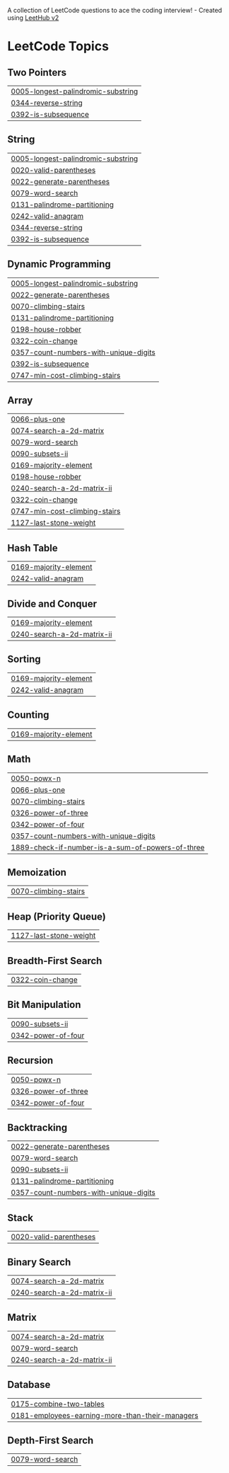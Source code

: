 A collection of LeetCode questions to ace the coding interview! - Created using [LeetHub v2](https://github.com/arunbhardwaj/LeetHub-2.0)
<!---LeetCode Topics Start-->
# LeetCode Topics
## Two Pointers
|  |
| ------- |
| [0005-longest-palindromic-substring](https://github.com/Arman11r/Leetcode-2025/tree/master/0005-longest-palindromic-substring) |
| [0344-reverse-string](https://github.com/Arman11r/Leetcode-2025/tree/master/0344-reverse-string) |
| [0392-is-subsequence](https://github.com/Arman11r/Leetcode-2025/tree/master/0392-is-subsequence) |
## String
|  |
| ------- |
| [0005-longest-palindromic-substring](https://github.com/Arman11r/Leetcode-2025/tree/master/0005-longest-palindromic-substring) |
| [0020-valid-parentheses](https://github.com/Arman11r/Leetcode-2025/tree/master/0020-valid-parentheses) |
| [0022-generate-parentheses](https://github.com/Arman11r/Leetcode-2025/tree/master/0022-generate-parentheses) |
| [0079-word-search](https://github.com/Arman11r/Leetcode-2025/tree/master/0079-word-search) |
| [0131-palindrome-partitioning](https://github.com/Arman11r/Leetcode-2025/tree/master/0131-palindrome-partitioning) |
| [0242-valid-anagram](https://github.com/Arman11r/Leetcode-2025/tree/master/0242-valid-anagram) |
| [0344-reverse-string](https://github.com/Arman11r/Leetcode-2025/tree/master/0344-reverse-string) |
| [0392-is-subsequence](https://github.com/Arman11r/Leetcode-2025/tree/master/0392-is-subsequence) |
## Dynamic Programming
|  |
| ------- |
| [0005-longest-palindromic-substring](https://github.com/Arman11r/Leetcode-2025/tree/master/0005-longest-palindromic-substring) |
| [0022-generate-parentheses](https://github.com/Arman11r/Leetcode-2025/tree/master/0022-generate-parentheses) |
| [0070-climbing-stairs](https://github.com/Arman11r/Leetcode-2025/tree/master/0070-climbing-stairs) |
| [0131-palindrome-partitioning](https://github.com/Arman11r/Leetcode-2025/tree/master/0131-palindrome-partitioning) |
| [0198-house-robber](https://github.com/Arman11r/Leetcode-2025/tree/master/0198-house-robber) |
| [0322-coin-change](https://github.com/Arman11r/Leetcode-2025/tree/master/0322-coin-change) |
| [0357-count-numbers-with-unique-digits](https://github.com/Arman11r/Leetcode-2025/tree/master/0357-count-numbers-with-unique-digits) |
| [0392-is-subsequence](https://github.com/Arman11r/Leetcode-2025/tree/master/0392-is-subsequence) |
| [0747-min-cost-climbing-stairs](https://github.com/Arman11r/Leetcode-2025/tree/master/0747-min-cost-climbing-stairs) |
## Array
|  |
| ------- |
| [0066-plus-one](https://github.com/Arman11r/Leetcode-2025/tree/master/0066-plus-one) |
| [0074-search-a-2d-matrix](https://github.com/Arman11r/Leetcode-2025/tree/master/0074-search-a-2d-matrix) |
| [0079-word-search](https://github.com/Arman11r/Leetcode-2025/tree/master/0079-word-search) |
| [0090-subsets-ii](https://github.com/Arman11r/Leetcode-2025/tree/master/0090-subsets-ii) |
| [0169-majority-element](https://github.com/Arman11r/Leetcode-2025/tree/master/0169-majority-element) |
| [0198-house-robber](https://github.com/Arman11r/Leetcode-2025/tree/master/0198-house-robber) |
| [0240-search-a-2d-matrix-ii](https://github.com/Arman11r/Leetcode-2025/tree/master/0240-search-a-2d-matrix-ii) |
| [0322-coin-change](https://github.com/Arman11r/Leetcode-2025/tree/master/0322-coin-change) |
| [0747-min-cost-climbing-stairs](https://github.com/Arman11r/Leetcode-2025/tree/master/0747-min-cost-climbing-stairs) |
| [1127-last-stone-weight](https://github.com/Arman11r/Leetcode-2025/tree/master/1127-last-stone-weight) |
## Hash Table
|  |
| ------- |
| [0169-majority-element](https://github.com/Arman11r/Leetcode-2025/tree/master/0169-majority-element) |
| [0242-valid-anagram](https://github.com/Arman11r/Leetcode-2025/tree/master/0242-valid-anagram) |
## Divide and Conquer
|  |
| ------- |
| [0169-majority-element](https://github.com/Arman11r/Leetcode-2025/tree/master/0169-majority-element) |
| [0240-search-a-2d-matrix-ii](https://github.com/Arman11r/Leetcode-2025/tree/master/0240-search-a-2d-matrix-ii) |
## Sorting
|  |
| ------- |
| [0169-majority-element](https://github.com/Arman11r/Leetcode-2025/tree/master/0169-majority-element) |
| [0242-valid-anagram](https://github.com/Arman11r/Leetcode-2025/tree/master/0242-valid-anagram) |
## Counting
|  |
| ------- |
| [0169-majority-element](https://github.com/Arman11r/Leetcode-2025/tree/master/0169-majority-element) |
## Math
|  |
| ------- |
| [0050-powx-n](https://github.com/Arman11r/Leetcode-2025/tree/master/0050-powx-n) |
| [0066-plus-one](https://github.com/Arman11r/Leetcode-2025/tree/master/0066-plus-one) |
| [0070-climbing-stairs](https://github.com/Arman11r/Leetcode-2025/tree/master/0070-climbing-stairs) |
| [0326-power-of-three](https://github.com/Arman11r/Leetcode-2025/tree/master/0326-power-of-three) |
| [0342-power-of-four](https://github.com/Arman11r/Leetcode-2025/tree/master/0342-power-of-four) |
| [0357-count-numbers-with-unique-digits](https://github.com/Arman11r/Leetcode-2025/tree/master/0357-count-numbers-with-unique-digits) |
| [1889-check-if-number-is-a-sum-of-powers-of-three](https://github.com/Arman11r/Leetcode-2025/tree/master/1889-check-if-number-is-a-sum-of-powers-of-three) |
## Memoization
|  |
| ------- |
| [0070-climbing-stairs](https://github.com/Arman11r/Leetcode-2025/tree/master/0070-climbing-stairs) |
## Heap (Priority Queue)
|  |
| ------- |
| [1127-last-stone-weight](https://github.com/Arman11r/Leetcode-2025/tree/master/1127-last-stone-weight) |
## Breadth-First Search
|  |
| ------- |
| [0322-coin-change](https://github.com/Arman11r/Leetcode-2025/tree/master/0322-coin-change) |
## Bit Manipulation
|  |
| ------- |
| [0090-subsets-ii](https://github.com/Arman11r/Leetcode-2025/tree/master/0090-subsets-ii) |
| [0342-power-of-four](https://github.com/Arman11r/Leetcode-2025/tree/master/0342-power-of-four) |
## Recursion
|  |
| ------- |
| [0050-powx-n](https://github.com/Arman11r/Leetcode-2025/tree/master/0050-powx-n) |
| [0326-power-of-three](https://github.com/Arman11r/Leetcode-2025/tree/master/0326-power-of-three) |
| [0342-power-of-four](https://github.com/Arman11r/Leetcode-2025/tree/master/0342-power-of-four) |
## Backtracking
|  |
| ------- |
| [0022-generate-parentheses](https://github.com/Arman11r/Leetcode-2025/tree/master/0022-generate-parentheses) |
| [0079-word-search](https://github.com/Arman11r/Leetcode-2025/tree/master/0079-word-search) |
| [0090-subsets-ii](https://github.com/Arman11r/Leetcode-2025/tree/master/0090-subsets-ii) |
| [0131-palindrome-partitioning](https://github.com/Arman11r/Leetcode-2025/tree/master/0131-palindrome-partitioning) |
| [0357-count-numbers-with-unique-digits](https://github.com/Arman11r/Leetcode-2025/tree/master/0357-count-numbers-with-unique-digits) |
## Stack
|  |
| ------- |
| [0020-valid-parentheses](https://github.com/Arman11r/Leetcode-2025/tree/master/0020-valid-parentheses) |
## Binary Search
|  |
| ------- |
| [0074-search-a-2d-matrix](https://github.com/Arman11r/Leetcode-2025/tree/master/0074-search-a-2d-matrix) |
| [0240-search-a-2d-matrix-ii](https://github.com/Arman11r/Leetcode-2025/tree/master/0240-search-a-2d-matrix-ii) |
## Matrix
|  |
| ------- |
| [0074-search-a-2d-matrix](https://github.com/Arman11r/Leetcode-2025/tree/master/0074-search-a-2d-matrix) |
| [0079-word-search](https://github.com/Arman11r/Leetcode-2025/tree/master/0079-word-search) |
| [0240-search-a-2d-matrix-ii](https://github.com/Arman11r/Leetcode-2025/tree/master/0240-search-a-2d-matrix-ii) |
## Database
|  |
| ------- |
| [0175-combine-two-tables](https://github.com/Arman11r/Leetcode-2025/tree/master/0175-combine-two-tables) |
| [0181-employees-earning-more-than-their-managers](https://github.com/Arman11r/Leetcode-2025/tree/master/0181-employees-earning-more-than-their-managers) |
## Depth-First Search
|  |
| ------- |
| [0079-word-search](https://github.com/Arman11r/Leetcode-2025/tree/master/0079-word-search) |
<!---LeetCode Topics End-->